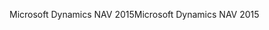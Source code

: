 <span data-ttu-id="0c1c9-101">Microsoft Dynamics NAV 2015</span><span class="sxs-lookup"><span data-stu-id="0c1c9-101">Microsoft Dynamics NAV 2015</span></span>